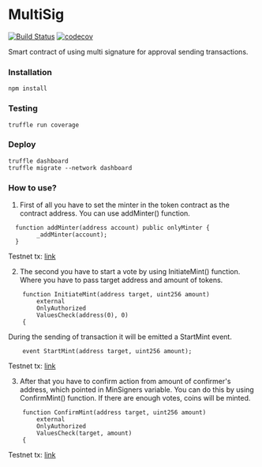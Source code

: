 # MultiSig
[![Build Status](https://app.travis-ci.com/The-Poolz/MultiSig.svg?token=j64fMSARWGtzysprUKZK&branch=master)](https://app.travis-ci.com/The-Poolz/MultiSig)
[![codecov](https://codecov.io/gh/The-Poolz/MultiSig/branch/master/graph/badge.svg?token=619oKb6Wsk)](https://codecov.io/gh/The-Poolz/MultiSig)

Smart contract of using multi signature for approval sending transactions.

### Installation

```console
npm install
```

### Testing

```console
truffle run coverage
```
### Deploy

```console
truffle dashboard
truffle migrate --network dashboard
```

### How to use?
1. First of all you have to set the minter in the token contract as the contract address.
   You can use addMinter() function.
```console
  function addMinter(address account) public onlyMinter {
        _addMinter(account);
  }
```
Testnet tx: [link](https://rinkeby.etherscan.io/tx/0x27e549b383d54042be1b008265fc09dd101a2b1b9e172270182446595f40fc99)

2. The second you have to start a vote by using InitiateMint() function.
   Where you have to pass target address and amount of tokens. 
```console
    function InitiateMint(address target, uint256 amount)
        external
        OnlyAuthorized
        ValuesCheck(address(0), 0)
    {
```
   During the sending of transaction it will be emitted a StartMint event.
```console
    event StartMint(address target, uint256 amount);
```
Testnet tx: [link](https://testnet.bscscan.com/tx/0x298d3484e9532ecddabf3d2d578f5a138d2c53e2585bec96bf89c7ec6192d159)

3. After that you have to confirm action from amount of confirmer's address, which pointed in MinSigners variable.
   You can do this by using ConfirmMint() function.
   If there are enough votes, coins will be minted.
```console
    function ConfirmMint(address target, uint256 amount)
        external
        OnlyAuthorized
        ValuesCheck(target, amount)
    {
```
Testnet tx: [link](https://testnet.bscscan.com/tx/0x785c017d46639a662a55f40abf3d2fda1827f0c7ddb0341e78d98e17c80106c3)
